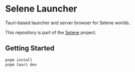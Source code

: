 # Selene Launcher

Tauri-based launcher and server browser for Selene worlds.

This repository is part of the [Selene](https://github.com/SeleneWorlds/Selene) project.

## Getting Started

```bash
pnpm install
pnpm tauri dev
```
